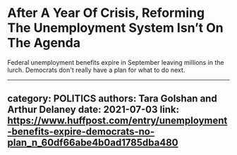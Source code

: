 # After A Year Of Crisis, Reforming The Unemployment System Isn’t On The Agenda

Federal unemployment benefits expire in September leaving millions in the lurch. Democrats don't really have a plan for what to do next.

---
category: POLITICS
authors: Tara Golshan and Arthur Delaney
date: 2021-07-03
link: https://www.huffpost.com/entry/unemployment-benefits-expire-democrats-no-plan_n_60df66abe4b0ad1785dba480
---
